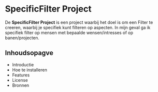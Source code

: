 # SpecificFilter Project

De **SpecificFilter Project** is een project waarbij het doel is om een Filter te creeren, waarbij je specifiek kunt filteren op aspecten. In mijn geval ga ik specifiek filter op mensen met bepaalde wensen/intresses of op banen/projecten.

## Inhoudsopagve

* Introductie
* Hoe te installeren
* Features
* License
* Bronnen

